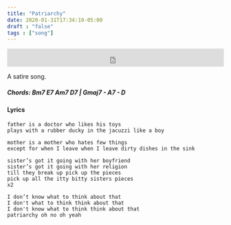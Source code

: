 ```yaml
---
title: "Patriarchy"
date: 2020-01-31T17:34:19-05:00
draft : "false"
tags : ["song"]
---
```


<iframe style="border: 0; width: 100%; height: 42px;" src="https://bandcamp.com/EmbeddedPlayer/album=1143358609/size=small/bgcol=ffffff/linkcol=0687f5/track=2865604892/transparent=true/" seamless><a href="https://michaelbetts.bandcamp.com/album/songs-part-1">Songs, Part 1 by Michael Betts</a></iframe>

A satire song.

<!--more-->


##### Chords: Bm7 E7 Am7 D7 | Gmaj7 - A7 - D

#### Lyrics

```
father is a doctor who likes his toys
plays with a rubber ducky in the jacuzzi like a boy

mother is a mother who hates few things
except for when I leave when I leave dirty dishes in the sink

sister’s got it going with her boyfriend
sister’s got it going with her religion
till they break up pick up the pieces
pick up all the itty bitty sisters pieces
x2

I don’t know what to think about that
I don't what to think think about that
I don't know what to think think about that
patriarchy oh no oh yeah
```

<!--
♩     Musical quarter note     &#9833;
♪     Musical eighth note      &#9834;
♫     Musical single bar note  &#9835;
♬     Musical double bar note  &#9836;
𝄪     Double sharp note                  &#119082;
𝄆     Musical Symbol Left Repeat Sign    &#x1D106;
𝄇     Musical Symbol Right Repeat Sign   &#x1D107;
𝄈     Musical Symbol Repeat Dots         &#x1D108;
𝄐     Musical Symbol Fermata             &#x1D110;
𝄑     Musical Symbol Fermata Below       &#x1D111;
𝄒     Musical Symbol Breath Mark         &#x1D112;
𝆒     Musical Symbol Crescendo           &#x1D192;
𝆓     Musical Symbol Decrescendo         &#x1D193;
𝄫     Double flat note                   &#119083;
𝄞     G clef     &#119070;
𝄢     F clef     &#119074;
𝄡     C clef     &#119073; -->
